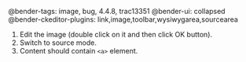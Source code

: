 @bender-tags: image, bug, 4.4.8, trac13351
@bender-ui: collapsed
@bender-ckeditor-plugins: link,image,toolbar,wysiwygarea,sourcearea

1. Edit the image (double click on it and then click OK button).
2. Switch to source mode.
3. Content should contain `<a>` element.
